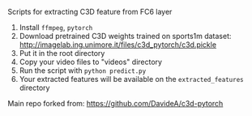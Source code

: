 Scripts for extracting C3D feature from FC6 layer

1. Install `ffmpeg`, `pytorch`
2. Download pretrained C3D weights trained on sports1m dataset: http://imagelab.ing.unimore.it/files/c3d_pytorch/c3d.pickle
3. Put it in the root directory
4. Copy your video files to "videos" directory
5. Run the script with ```python predict.py```
6. Your extracted features will be available on the `extracted_features` directory

Main repo forked from: https://github.com/DavideA/c3d-pytorch
